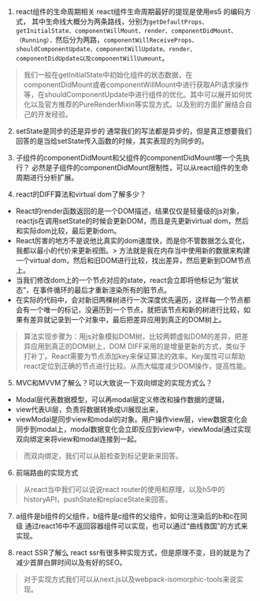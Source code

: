 1. react组件的生命周期相关
react组件生命周期最好的提现是使用es5 的编码方式，
其中生命线大概分为两条路线，分别为`getDefaultProps、getInitialState、componentWillMount、render、componentDidMount、（Running），`然后分为两路，`componentWillReceiveProps、shouldComponentUpdate、componentWillUpdate、render、componentDidUpdate以及componentWillUumount`。

> 我们一般在getInitialState中初始化组件的状态数据，在componentDidMount或者componentWillMount中进行获取API请求操作等，在shouldComponentUpdate中进行组件的优化。其中可以展开如何优化以及官方推荐的PureRenderMixin等实现方式。以及别的方面扩展结合自己的开发经验。

2. setState是同步的还是异步的
通常我们的写法都是异步的，但是真正想要我们回答的是当给setState传入函数的时候，其实表现的为同步的。

3. 子组件的componentDidMount和父组件的componentDidMount哪一个先执行？
必然是子组件的componentDidMount限制性，可以从react组件的生命周期进行分析扩展。

4. react的DIFF算法和virtual dom了解多少？
* React的render函数返回的是一个DOM描述，结果仅仅是轻量级的js对象，reactjs在调用setState的时候会更新DOM，而且是先更新virtual dom，然后和实际dom比较，最后更新dom。
* React厉害的地方不是说他比真实的dom速度快，而是你不管数据怎么变化，我都以最小的代价来更新视图。> 方法就是我在内存当中使用新的数据来构建一个virtual dom，然后和旧DOM进行比较，找出差异，然后更新到DOM节点上。
* 当我们修改dom上的一个节点对应的state，react会立即将他标记为“脏状态”，在事件循环的最后才重新渲染所有的脏节点。
* 在实际的代码中，会对新旧两棵树进行一次深度优先遍历，这样每一个节点都会有一个唯一的标记，没遍历到一个节点，就把该节点和新的树进行比较，如果有差异就记录到一个对象中，最后把差异应用到真正的DOM树上。
> 算法实现步骤为：用js对象模拟DOM树，比较两颗虚拟DOM的差异，把差异应用到真正的DOM树上，DOM DIFF采用的是增量更新的方式，类似于打补丁。React需要为节点添加key来保证算法的效率。Key属性可以帮助react定位到正确的节点进行比较。从而大幅度减少DOM操作，提高性能。

5. MVC和MVVM了解么？可以大致说一下双向绑定的实现方式么？
+ Modal层代表数据模型，可以再modal层定义修改和操作数据的逻辑，
+ view代表UI层，负责将数据转换成UI展现出来，
+ viewModal是同步view和modal的对象。用户操作view层，view数据变化会同步到modal上，modal数据变化会立即反应到view中，viewModal通过实现双向绑定来将view和modal连接到一起。
> 而双向绑定，我们可以从脏检查到标记更新来回答。

6. 前端路由的实现方式
> 从react当中我们可以说说react router的使用和原理，以及h5中的historyAPI，pushState和replaceState来回答。

7. a组件是b组件的父组件，b组件是c组件的父组件，如何让渲染后的b和c在同级
通过react16中不返回容器组件可以实现，也可以通过“曲线救国”的方式来实现。

8. react SSR了解么
react ssr有很多种实现方式，但是原理不变，目的就是为了减少首屏白屏时间以及有好的SEO。
> 对于实现方式我们可以从next.js以及webpack-isomorphic-tools来说实现。




